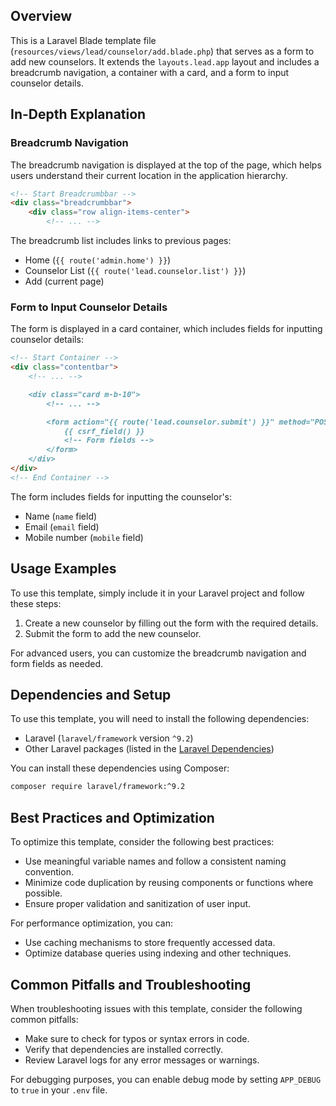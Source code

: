 **Overview**
-----------

This is a Laravel Blade template file (`resources/views/lead/counselor/add.blade.php`) that serves as a form to add new counselors. It extends the `layouts.lead.app` layout and includes a breadcrumb navigation, a container with a card, and a form to input counselor details.

**In-Depth Explanation**
-------------------------

### Breadcrumb Navigation

The breadcrumb navigation is displayed at the top of the page, which helps users understand their current location in the application hierarchy.
```markdown
<!-- Start Breadcrumbbar -->
<div class="breadcrumbbar">
    <div class="row align-items-center">
        <!-- ... -->
```
The breadcrumb list includes links to previous pages:

* Home (`{{ route('admin.home') }}`)
* Counselor List (`{{ route('lead.counselor.list') }}`)
* Add (current page)

### Form to Input Counselor Details

The form is displayed in a card container, which includes fields for inputting counselor details:
```markdown
<!-- Start Container -->
<div class="contentbar">
    <!-- ... -->

    <div class="card m-b-10">
        <!-- ... -->

        <form action="{{ route('lead.counselor.submit') }}" method="POST" enctype="multipart/form-data">
            {{ csrf_field() }}
            <!-- Form fields -->
        </form>
    </div>
</div>
<!-- End Container -->
```
The form includes fields for inputting the counselor's:

* Name (`name` field)
* Email (`email` field)
* Mobile number (`mobile` field)

**Usage Examples**
------------------

To use this template, simply include it in your Laravel project and follow these steps:

1. Create a new counselor by filling out the form with the required details.
2. Submit the form to add the new counselor.

For advanced users, you can customize the breadcrumb navigation and form fields as needed.

**Dependencies and Setup**
-------------------------

To use this template, you will need to install the following dependencies:

* Laravel (`laravel/framework` version `^9.2`)
* Other Laravel packages (listed in the [Laravel Dependencies](#dependencies-section))

You can install these dependencies using Composer:
```bash
composer require laravel/framework:^9.2
```
**Best Practices and Optimization**
----------------------------------

To optimize this template, consider the following best practices:

* Use meaningful variable names and follow a consistent naming convention.
* Minimize code duplication by reusing components or functions where possible.
* Ensure proper validation and sanitization of user input.

For performance optimization, you can:

* Use caching mechanisms to store frequently accessed data.
* Optimize database queries using indexing and other techniques.

**Common Pitfalls and Troubleshooting**
-----------------------------------------

When troubleshooting issues with this template, consider the following common pitfalls:

* Make sure to check for typos or syntax errors in code.
* Verify that dependencies are installed correctly.
* Review Laravel logs for any error messages or warnings.

For debugging purposes, you can enable debug mode by setting `APP_DEBUG` to `true` in your `.env` file.
